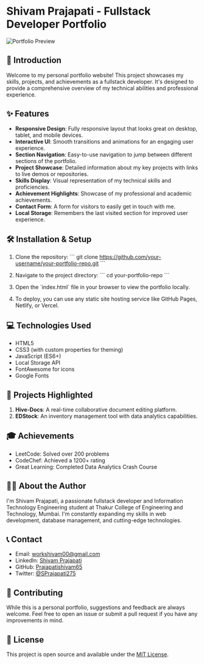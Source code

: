 # Shivam Prajapati - Fullstack Developer Portfolio

![Portfolio Preview](/placeholder.svg?height=300&width=600)

## 🚀 Introduction

Welcome to my personal portfolio website! This project showcases my skills, projects, and achievements as a fullstack developer. It's designed to provide a comprehensive overview of my technical abilities and professional experience.

## ✨ Features

- **Responsive Design**: Fully responsive layout that looks great on desktop, tablet, and mobile devices.
- **Interactive UI**: Smooth transitions and animations for an engaging user experience.
- **Section Navigation**: Easy-to-use navigation to jump between different sections of the portfolio.
- **Project Showcase**: Detailed information about my key projects with links to live demos or repositories.
- **Skills Display**: Visual representation of my technical skills and proficiencies.
- **Achievement Highlights**: Showcase of my professional and academic achievements.
- **Contact Form**: A form for visitors to easily get in touch with me.
- **Local Storage**: Remembers the last visited section for improved user experience.

## 🛠 Installation & Setup

1. Clone the repository:
   \`\`\`
   git clone https://github.com/your-username/your-portfolio-repo.git
   \`\`\`

2. Navigate to the project directory:
   \`\`\`
   cd your-portfolio-repo
   \`\`\`

3. Open the \`index.html\` file in your browser to view the portfolio locally.

4. To deploy, you can use any static site hosting service like GitHub Pages, Netlify, or Vercel.

## 💻 Technologies Used

- HTML5
- CSS3 (with custom properties for theming)
- JavaScript (ES6+)
- Local Storage API
- FontAwesome for icons
- Google Fonts

## 🌟 Projects Highlighted

1. **Hive-Docs**: A real-time collaborative document editing platform.
2. **EDStock**: An inventory management tool with data analytics capabilities.

## 🎓 Achievements

- LeetCode: Solved over 200 problems
- CodeChef: Achieved a 1200+ rating
- Great Learning: Completed Data Analytics Crash Course

## 👨‍💻 About the Author

I'm Shivam Prajapati, a passionate fullstack developer and Information Technology Engineering student at Thakur College of Engineering and Technology, Mumbai. I'm constantly expanding my skills in web development, database management, and cutting-edge technologies.

## 📞 Contact

- Email: workshivam00@gmail.com
- LinkedIn: [Shivam Prajapati](https://www.linkedin.com/in/shivam-prajapati-102b61335/)
- GitHub: [Prajapatishivam65](https://github.com/Prajapatishivam65)
- Twitter: [@SPrajapati275](https://x.com/SPrajapati275)

## 🤝 Contributing

While this is a personal portfolio, suggestions and feedback are always welcome. Feel free to open an issue or submit a pull request if you have any improvements in mind.

## 📄 License

This project is open source and available under the [MIT License](LICENSE).

